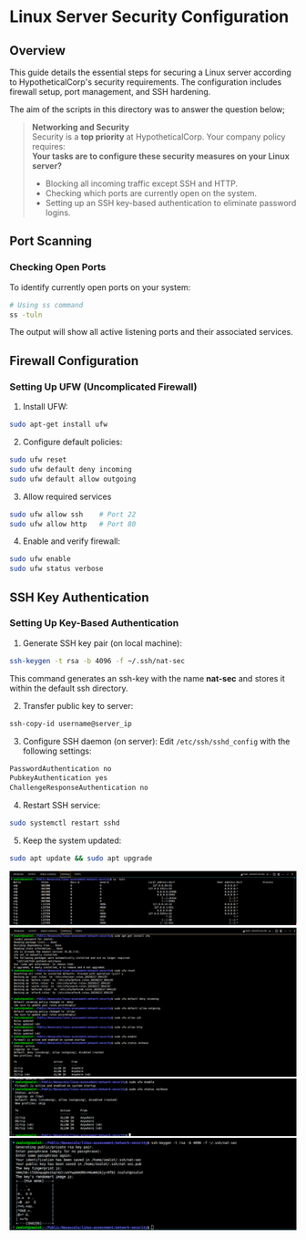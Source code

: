 # Linux Server Security Configuration
## Overview
This guide details the essential steps for securing a Linux server according to HypotheticalCorp's security requirements. The configuration includes firewall setup, port management, and SSH hardening.

The aim of the scripts in this directory was to answer the question below;
> **Networking and Security**  
> Security is a **top priority** at HypotheticalCorp. Your company policy requires:  
> **Your tasks are to configure these security measures on your Linux server?**    
>    - Blocking all incoming traffic except SSH and HTTP.
>    - Checking which ports are currently open on the system.
>    -  Setting up an SSH key-based authentication to eliminate password logins.

## Port Scanning
### Checking Open Ports
To identify currently open ports on your system:
```sh
# Using ss command
ss -tuln
```
The output will show all active listening ports and their associated services.

## Firewall Configuration
### Setting Up UFW (Uncomplicated Firewall)
1. Install UFW:
```sh
sudo apt-get install ufw
```
2. Configure default policies:
```sh
sudo ufw reset
sudo ufw default deny incoming
sudo ufw default allow outgoing
```
3. Allow required services
```sh
sudo ufw allow ssh    # Port 22
sudo ufw allow http   # Port 80
```
4. Enable and verify firewall:
```sh
sudo ufw enable
sudo ufw status verbose
```

## SSH Key Authentication
### Setting Up Key-Based Authentication
1. Generate SSH key pair (on local machine):
```sh
ssh-keygen -t rsa -b 4096 -f ~/.ssh/nat-sec
```
This command generates an ssh-key with the name **nat-sec** and stores it within the default ssh directory. 

2. Transfer public key to server:
```sh
ssh-copy-id username@server_ip
```
3. Configure SSH daemon (on server):
Edit `/etc/ssh/sshd_config` with the following settings:
```sh
PasswordAuthentication no
PubkeyAuthentication yes
ChallengeResponseAuthentication no
```
4. Restart SSH service:
```sh
sudo systemctl restart sshd
```
5. Keep the system updated:
```sh
sudo apt update && sudo apt upgrade
```
![verify-opened-ports](../images/netstat.png)
![network-default-security](../images/nat-sec.png)
![network-default-sec](../images/nat-sec1.png)
![generate-ssh-key](../images/nat-sec2.png)

